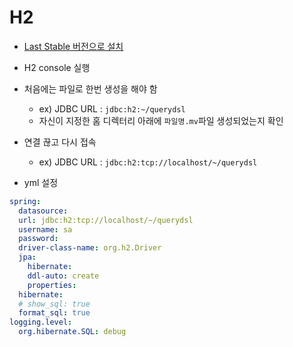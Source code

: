 # H2

- [Last Stable 버전으로 설치](https://www.h2database.com/html/download.html)
- H2 console 실행
- 처음에는 파일로 한번 생성을 해야 함
  - ex) JDBC URL : `jdbc:h2:~/querydsl`
  - 자신이 지정한 홈 디렉터리 아래에 `파일명.mv`파일 생성되었는지 확인
- 연결 끊고 다시 접속
  - ex) JDBC URL : `jdbc:h2:tcp://localhost/~/querydsl`

- yml 설정

```yml
spring:
  datasource:
  url: jdbc:h2:tcp://localhost/~/querydsl
  username: sa
  password:
  driver-class-name: org.h2.Driver
  jpa:
    hibernate:
    ddl-auto: create
    properties:
  hibernate:
  # show_sql: true
  format_sql: true
logging.level:
  org.hibernate.SQL: debug
```
